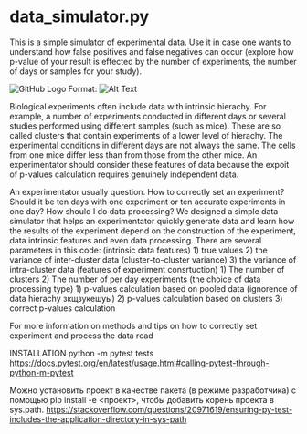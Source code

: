 # data_simulator.py
This is a simple simulator of experimental data. Use it in case one wants to understand how false positives and false negatives can occur (explore how p-value of your result is effected by the number of experiments, the number of days or samples for your study).

![GitHub Logo](/images/picture.png)
Format: ![Alt Text](url)



Biological experiments often include data with intrinsic hierachy. For example, a number of experiments conducted in different days or several studies performed using different samples (such as mice). These are so called clusters that contain experiments of a lower level of hierachy. The experimental conditions in different days are not always the same. The cells from one mice differ less than from those from the other mice. An experimentator should consider these features of data because the expoit of p-values calculation requires genuinely independent data.

An experimentator usually question. How to correctly set an experiment? Should it be ten days with one experiment or ten accurate experiments in one day? How should I do data processing?
We designed a simple data simulator that helps an experimentator quickly generate data and learn how the results of the experiment depend on the construction of the experiment, data intrinsic features and even data processing. There are several parameters in this code:
		(intrinsic data features) 1) true values
					   2) the variance of inter-cluster data (cluster-to-cluster variance)
					   3) the variance of intra-cluster data 
		(features of experiment consrtuction) 1) The number of clusters 
					2) The number of per day experiments 
		(the choice of data processing type) 1) p-values calculation based on pooled data (ignorence of data hierachy зкщзукешуы)
		2) p-values calculation based on clusters 
		3) correct p-values calculation 
		
For more information on methods and tips on how to correctly set experiment and process the data read 


INSTALLATION
python -m pytest tests
https://docs.pytest.org/en/latest/usage.html#calling-pytest-through-python-m-pytest

Можно установить проект в качестве пакета (в режиме разработчика) с помощью pip install -e <проект>, чтобы добавить корень проекта в sys.path. 
https://stackoverflow.com/questions/20971619/ensuring-py-test-includes-the-application-directory-in-sys-path
